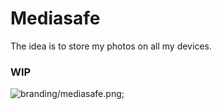 # Mediasafe

The idea is to store my photos on all my devices.


### WIP
![branding/mediasafe.png](branding/mediasafe.png);
